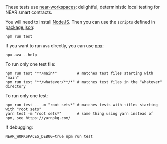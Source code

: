 These tests use [near-workspaces](https://github.com/near/near-workspaces-js): delightful, deterministic local testing for NEAR smart contracts.

You will need to install [NodeJS](https://nodejs.dev/). Then you can use the `scripts` defined in [package.json](./package.json):

    npm run test

If you want to run `ava` directly, you can use [npx](https://nodejs.dev/learn/the-npx-nodejs-package-runner):

    npx ava --help

To run only one test file:

    npm run test "**/main*"         # matches test files starting with "main"
    npm run test "**/whatever/**/*" # matches test files in the "whatever" directory

To run only one test:

    npm run test -- -m "root sets*" # matches tests with titles starting with "root sets"
    yarn test -m "root sets*"       # same thing using yarn instead of npm, see https://yarnpkg.com/

If debugging:

    NEAR_WORKSPACES_DEBUG=true npm run test

